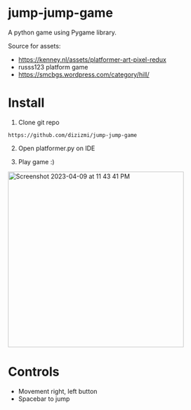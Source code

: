 # jump-jump-game

A python game using Pygame library. 

Source for assets: 
- https://kenney.nl/assets/platformer-art-pixel-redux
- russs123 platform game
- https://smcbgs.wordpress.com/category/hill/

# Install

1. Clone git repo
```
https://github.com/dizizmi/jump-jump-game
```

2. Open platformer.py on IDE

3. Play game :)

<img width="400" alt="Screenshot 2023-04-09 at 11 43 41 PM" src="https://user-images.githubusercontent.com/65617120/230783635-a015155e-5c35-4c3f-a7c6-e86293688f7d.png">


# Controls
- Movement right, left button
- Spacebar to jump 
